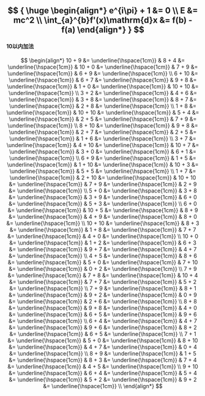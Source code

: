 
$$
{
    \huge
    \begin{align*}
        e^{i\pi} + 1 &= 0 \\
        E &= mc^2 \\
        \int_{a}^{b}f'(x)\mathrm{d}x &= f(b) - f(a)
    \end{align*}
}
$$
---
#### 10以内加法
$$
\begin{align*}
    10 + 9 &= \underline{\hspace{1cm}} & 8 + 4 &= \underline{\hspace{1cm}} & 10 + 0 &= \underline{\hspace{1cm}} & 7 + 9 &= \underline{\hspace{1cm}} & 6 + 9 &= \underline{\hspace{1cm}} \\
    6 + 10 &= \underline{\hspace{1cm}} & 6 + 7 &= \underline{\hspace{1cm}} & 9 + 8 &= \underline{\hspace{1cm}} & 1 + 0 &= \underline{\hspace{1cm}} & 10 + 10 &= \underline{\hspace{1cm}} \\
    3 + 2 &= \underline{\hspace{1cm}} & 4 + 6 &= \underline{\hspace{1cm}} & 3 + 8 &= \underline{\hspace{1cm}} & 8 + 7 &= \underline{\hspace{1cm}} & 2 + 8 &= \underline{\hspace{1cm}} \\
    1 + 8 &= \underline{\hspace{1cm}} & 10 + 10 &= \underline{\hspace{1cm}} & 5 + 4 &= \underline{\hspace{1cm}} & 2 + 5 &= \underline{\hspace{1cm}} & 7 + 9 &= \underline{\hspace{1cm}} \\
    8 + 10 &= \underline{\hspace{1cm}} & 9 + 8 &= \underline{\hspace{1cm}} & 2 + 7 &= \underline{\hspace{1cm}} & 2 + 5 &= \underline{\hspace{1cm}} & 1 + 6 &= \underline{\hspace{1cm}} \\
    3 + 7 &= \underline{\hspace{1cm}} & 4 + 10 &= \underline{\hspace{1cm}} & 10 + 7 &= \underline{\hspace{1cm}} & 3 + 0 &= \underline{\hspace{1cm}} & 6 + 1 &= \underline{\hspace{1cm}} \\
    6 + 9 &= \underline{\hspace{1cm}} & 1 + 5 &= \underline{\hspace{1cm}} & 1 + 10 &= \underline{\hspace{1cm}} & 10 + 3 &= \underline{\hspace{1cm}} & 5 + 5 &= \underline{\hspace{1cm}} \\
    1 + 7 &= \underline{\hspace{1cm}} & 2 + 10 &= \underline{\hspace{1cm}} & 10 + 10 &= \underline{\hspace{1cm}} & 7 + 9 &= \underline{\hspace{1cm}} & 2 + 9 &= \underline{\hspace{1cm}} \\
    5 + 0 &= \underline{\hspace{1cm}} & 3 + 8 &= \underline{\hspace{1cm}} & 3 + 9 &= \underline{\hspace{1cm}} & 6 + 0 &= \underline{\hspace{1cm}} & 5 + 3 &= \underline{\hspace{1cm}} \\
    6 + 0 &= \underline{\hspace{1cm}} & 10 + 5 &= \underline{\hspace{1cm}} & 8 + 9 &= \underline{\hspace{1cm}} & 4 + 9 &= \underline{\hspace{1cm}} & 8 + 0 &= \underline{\hspace{1cm}} \\
    10 + 10 &= \underline{\hspace{1cm}} & 8 + 3 &= \underline{\hspace{1cm}} & 1 + 8 &= \underline{\hspace{1cm}} & 7 + 7 &= \underline{\hspace{1cm}} & 4 + 0 &= \underline{\hspace{1cm}} \\
    10 + 0 &= \underline{\hspace{1cm}} & 1 + 2 &= \underline{\hspace{1cm}} & 6 + 3 &= \underline{\hspace{1cm}} & 9 + 7 &= \underline{\hspace{1cm}} & 4 + 7 &= \underline{\hspace{1cm}} \\
    4 + 5 &= \underline{\hspace{1cm}} & 8 + 6 &= \underline{\hspace{1cm}} & 5 + 0 &= \underline{\hspace{1cm}} & 7 + 10 &= \underline{\hspace{1cm}} & 0 + 2 &= \underline{\hspace{1cm}} \\
    7 + 9 &= \underline{\hspace{1cm}} & 7 + 8 &= \underline{\hspace{1cm}} & 10 + 4 &= \underline{\hspace{1cm}} & 7 + 7 &= \underline{\hspace{1cm}} & 5 + 2 &= \underline{\hspace{1cm}} \\
    7 + 9 &= \underline{\hspace{1cm}} & 8 + 1 &= \underline{\hspace{1cm}} & 9 + 2 &= \underline{\hspace{1cm}} & 0 + 9 &= \underline{\hspace{1cm}} & 2 + 6 &= \underline{\hspace{1cm}} \\
    8 + 8 &= \underline{\hspace{1cm}} & 9 + 8 &= \underline{\hspace{1cm}} & 4 + 0 &= \underline{\hspace{1cm}} & 6 + 5 &= \underline{\hspace{1cm}} & 9 + 6 &= \underline{\hspace{1cm}} \\
    6 + 4 &= \underline{\hspace{1cm}} & 4 + 7 &= \underline{\hspace{1cm}} & 9 + 6 &= \underline{\hspace{1cm}} & 8 + 2 &= \underline{\hspace{1cm}} & 6 + 5 &= \underline{\hspace{1cm}} \\
    7 + 1 &= \underline{\hspace{1cm}} & 5 + 0 &= \underline{\hspace{1cm}} & 8 + 10 &= \underline{\hspace{1cm}} & 4 + 7 &= \underline{\hspace{1cm}} & 0 + 4 &= \underline{\hspace{1cm}} \\
    8 + 9 &= \underline{\hspace{1cm}} & 1 + 5 &= \underline{\hspace{1cm}} & 8 + 3 &= \underline{\hspace{1cm}} & 7 + 4 &= \underline{\hspace{1cm}} & 4 + 5 &= \underline{\hspace{1cm}} \\
    9 + 10 &= \underline{\hspace{1cm}} & 6 + 4 &= \underline{\hspace{1cm}} & 5 + 4 &= \underline{\hspace{1cm}} & 5 + 2 &= \underline{\hspace{1cm}} & 9 + 2 &= \underline{\hspace{1cm}} \\
\end{align*}
$$

